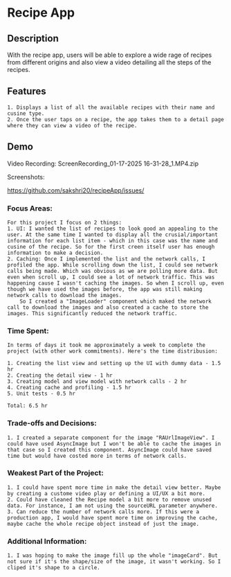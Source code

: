 #  Recipe App

## Description
   With the recipe app, users will be able to explore a wide rage of recipes from different origins and also view a video detailing all the steps of the recipes.
   
## Features
    1. Displays a list of all the available recipes with their name and cusine type.
    2. Once the user taps on a recipe, the app takes them to a detail page where they can view a video of the recipe.

## Demo

Video Recording: ScreenRecording_01-17-2025 16-31-28_1.MP4.zip

Screenshots: 

https://github.com/sakshri20/recipeApp/issues/


### Focus Areas: 
    For this project I focus on 2 things:
    1. UI: I wanted the list of recipes to look good an appealing to the user. At the same time I wanted to display all the crusial/important information for each list item - which in this case was the name and cusine of the recipe. So for the first creen itself user has enough information to make a decision.
    2. Caching: Once I implemented the list and the network calls, I profiled the app. While scrolling down the list, I could see network calls being made. Which was obvious as we are polling more data. But even when scroll up, I could see a lot of network traffic. This was happening cause I wasn't caching the images. So when I scroll up, even though we have used the images before, the app was still making network calls to download the images. 
        So I created a "ImageLoader" component which maked the network call to download the images and also created a cache to store the images. This significantly reduced the network traffic.

### Time Spent: 
    In terms of days it took me approximately a week to complete the project (with other work commitments). Here's the time distribusion:
    
    1. Creating the list view and setting up the UI with dummy data - 1.5 hr
    2. Creating the detail view - 1 hr
    3. Creating model and view model with network calls - 2 hr
    4. Creating cache and profiling - 1.5 hr
    5. Unit tests - 0.5 hr
    
    Total: 6.5 hr

### Trade-offs and Decisions: 
    1. I created a separate component for the image "RAUrlImageView". I could have used AsyncImage but I won't be able to cache the images in that case so I created this component. AsyncImage could have saved time but would have costed more in terms of network calls. 

### Weakest Part of the Project: 
    1. I could have spent more time in make the detail view better. Maybe by creating a custome video play or defining a UI/UX a bit more.
    2. Could have cleaned the Recipe model a bit more to remove unused data. For instance, I am not using the sourceURL parameter anywhere.
    3. Can reduce the number of network calls more. If this were a production app, I would have spent more time on improving the cache, maybe cache the whole recipe object instead of just the image. 

### Additional Information:
    1. I was hoping to make the image fill up the whole "imageCard". But not sure if it's the shape/size of the image, it wasn't working. So I cliped it's shape to a circle.

